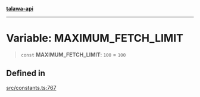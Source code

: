 [**talawa-api**](../../README.md)

***

# Variable: MAXIMUM\_FETCH\_LIMIT

> `const` **MAXIMUM\_FETCH\_LIMIT**: `100` = `100`

## Defined in

[src/constants.ts:767](https://github.com/Suyash878/talawa-api/blob/e4413cec641a837926071678fed3c7f67234e31e/src/constants.ts#L767)
